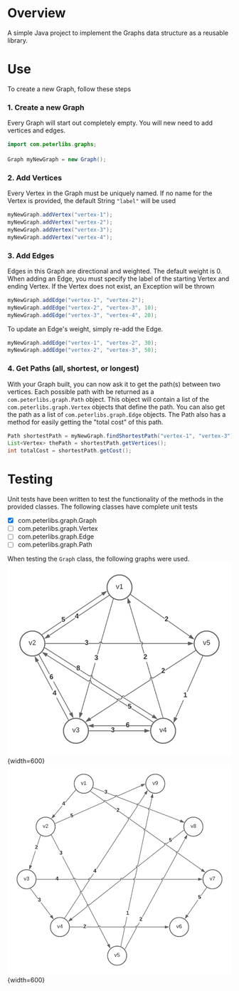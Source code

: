 # Overview
 A simple Java project to implement the Graphs data structure as a reusable library.

# Use
To create a new Graph, follow these steps

### 1. Create a new Graph
Every Graph will start out completely empty. You will new need to add vertices and edges.
```java
import com.peterlibs.graphs;

Graph myNewGraph = new Graph();
```

### 2. Add Vertices
Every Vertex in the Graph must be uniquely named. If no name for the Vertex is provided, the default String `"label"` will be used
```java
myNewGraph.addVertex("vertex-1");
myNewGraph.addVertex("vertex-2");
myNewGraph.addVertex("vertex-3");
myNewGraph.addVertex("vertex-4");
```

### 3. Add Edges
Edges in this Graph are directional and weighted. The default weight is 0.
When adding an Edge, you must specify the label of the starting Vertex and ending Vertex. If the Vertex does not exist, an Exception will be thrown
```java
myNewGraph.addEdge("vertex-1", "vertex-2");
myNewGraph.addEdge("vertex-2", "vertex-3", 10);
myNewGraph.addEdge("vertex-3", "vertex-4", 20);
```
To update an Edge's weight, simply re-add the Edge.
```java
myNewGraph.addEdge("vertex-1", "vertex-2", 30);
myNewGraph.addEdge("vertex-2", "vertex-3", 50);
```

### 4. Get Paths (all, shortest, or longest)
With your Graph built, you can now ask it to get the path(s) between two vertices.
Each possible path with be returned as a `com.peterlibs.graph.Path` object.
This object will contain a list of the `com.peterlibs.graph.Vertex` objects that define the path. You can also get the path as a list of `com.peterlibs.graph.Edge` objects. The Path also has a method for easily getting the "total cost" of this path.
```java
Path shortestPath = myNewGraph.findShortestPath("vertex-1", "vertex-3");
List<Vertex> thePath = shortestPath.getVertices();
int totalCost = shortestPath.getCost();
```

# Testing
Unit tests have been written to test the functionality of the methods in the provided classes. The following classes have complete unit tests
 - [x] com.peterlibs.graph.Graph
 - [ ] com.peterlibs.graph.Vertex
 - [ ] com.peterlibs.graph.Edge
 - [ ] com.peterlibs.graph.Path

When testing the `Graph` class, the following graphs were used.
![Dense Graph](https://github.com/pwalker91/Homework-GraphsLibrary/blob/main/src/test/resources/PathsTests-DenseGraph-Diagram.png?raw=true){width=600}
![Sparse Graph](https://github.com/pwalker91/Homework-GraphsLibrary/blob/main/src/test/resources/PathsTests-SparseGraph-Diagram.png?raw=true){width=600}
